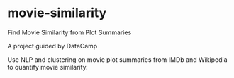 # movie-similarity
Find Movie Similarity from Plot Summaries

A project guided by DataCamp

Use NLP and clustering on movie plot summaries from IMDb and Wikipedia to quantify movie similarity.
